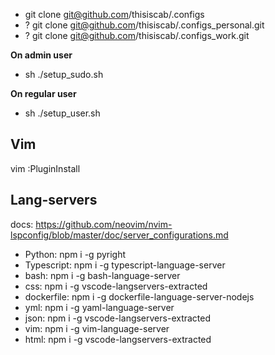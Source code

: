 * git clone git@github.com/thisiscab/.configs
* ? git clone git@github.com/thisiscab/.configs_personal.git
* ? git clone git@github.com/thisiscab/.configs_work.git

**On admin user**
* sh ./setup_sudo.sh

**On regular user**
* sh ./setup_user.sh

## Vim

vim
:PluginInstall

## Lang-servers

docs: https://github.com/neovim/nvim-lspconfig/blob/master/doc/server_configurations.md

* Python: npm i -g pyright
* Typescript: npm i -g typescript-language-server
* bash: npm i -g bash-language-server
* css: npm i -g vscode-langservers-extracted
* dockerfile: npm i -g dockerfile-language-server-nodejs
* yml: npm i -g yaml-language-server
* json: npm i -g vscode-langservers-extracted
* vim: npm i -g vim-language-server
* html: npm i -g vscode-langservers-extracted
